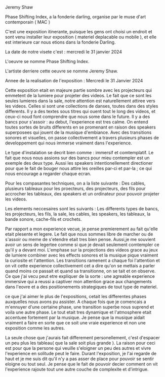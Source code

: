 Jeremy Shaw

Phase Shifting Index, a la fonderie darling, organise par le muse d'art contemporain ( MAC )

C'est une exposition itinerante, puisque les gens ont choisi un endroit et sont venu installer leur exposition ( materiel deplacable ou mobile ), et elle est interieure car nous etions dans la fonderie Darling.

La date de notre visete c'est : mercredi le 31 janvier 2024

L'oeuvre se nomme Phase Shifting Index.

L'artiste derriere cette oeuvre se nomme Jeremy Shaw.

Annee de la realisation de l'exposition : Mercredi le 31 Janvier 2024

Cette exposition etait en majeure partie sombre avec les projecteurs qui emmetent de la lumiere pour projeter des videos. Le fait que ce sont les seules lumieres dans la sale, notre attention est naturellement attiree vers les videos. Celles si sont une collections de danses, toutes dans des styles differents. Il y a des textes sous titres qui ouent tout le long des videos, et ceux-ci noud font comprendre que nous some dans le future. Il y a des bancs pour s'assoir : au debut, l'experience est tres calme. On entend toutes sortes de bruits differents en se promenant en raison des speakers superposees qui jouent de la musique d'embiance. Avec des transitions sonores et visuelles, on passe collectivement a travers plusieurs phases de developpement qui nous immerse vraiment dans l'experience.

Le type d'instalation se decrit bien comme : immersif et comtemplatif. Le fait que nous nous assions sur des bancs pour mieu contempler est un exemple des deux type. Aussi les speakers intentionellement directioner pour que le fait de bouger nous attire les oreilles par-ci et par-la ; ce qui nous encourage a regarder chaque ecran.



Pour les compasantes techniques, on a la liste suivante : Des cables, plusieurs tableaux pour les proecteurs, des projecteurs, des fils pour accrocher les tableaux, des speakers et un ordinateur pour pouvoir projeter les videos.

Les elements neccesaires sont les suivants : Les differents types de bancs, les projecteurs, les fils, la sale, les cables, les speakers, les tableaux, la bande sonore, cache-fils et crochets.

Par rapport a mon experience vecue, je pense premierement au fait qu'elle etait plesente et legere. Le fait que nous sommes libre de marcher ou de s'assoir ou meme de s'etendre etait tres bien pense. Aussi,je me souvient avoir un sens de legertee comme si que je devait seulement comtempler ce qu'il y a devant moi. L'emphase sur la projections des videos grace au jeux de lumiere combiner avec les effects sonores et la musique pique vraiment la curiosite et l'attention. Les transitions ramenent a chaque foi l'attention et on vit cette experience collectivement cet a dire qu'on se mettais a parler quand moins ce passait et quand sa transitionne, on se tait et on observe. Ce que j'ai vecu peut etre expliquer de la sorte : une agreable experience immersive qui a reussi a captiver mon attention grace aux changements dans l'eovre et a des positionements strategiques de tout type de materiel.

ce que j'ai aimer le plus de l'expositions, cetait les differentes phases auxquelles nous avons pu assister. A chaque fois que je comencais a m'ennuyer d'une certaine phase, une transition superbe nous suprend et voila une autre phase. Le tout etait tres dynamique et l'atmosphere etait accentuee fortement par la musique. Je pense que la musique aidait vraiment a faire en sorte que ce soit une vraie experience et non une exposition comme les autres. 

La seule chose que j'aurais fait differement personellement, c'est d'espacer un peu plus les tableau( que la sale soit plus grande ). La raison pour ceci est pour que la persone qui veuille s'eloigner un peu des autres et vivre l'experience en solitude peut le faire. Durant l'exposition, je l'ai regarde de haut et je me suis dit qu'il n'y a pas asser de place pour pouvoir se sentir eloigne ou tout seul. Je pense que le fait de pouvoir decier comment on vit l'experience rajoute tout une autre couche de complexite et d'intrigue.






























































































































































































































































































































